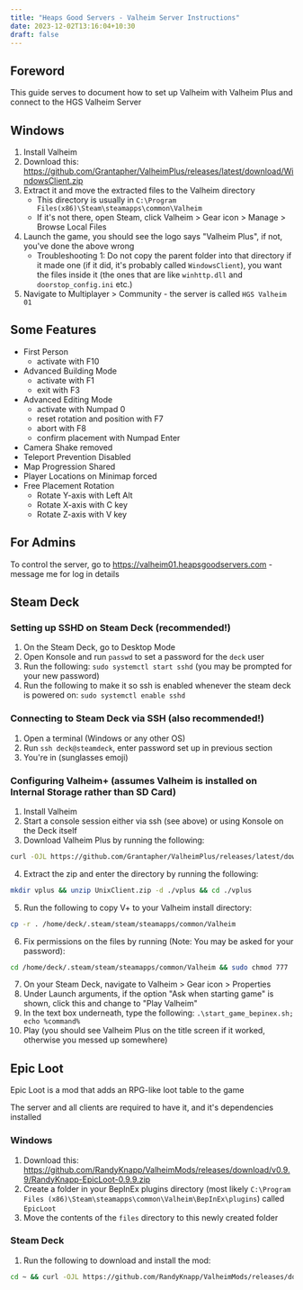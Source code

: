 ```yaml
---
title: "Heaps Good Servers - Valheim Server Instructions"
date: 2023-12-02T13:16:04+10:30
draft: false
---
```

## Foreword

This guide serves to document how to set up Valheim with Valheim Plus and connect to the HGS Valheim Server

## Windows

1. Install Valheim
2. Download this: https://github.com/Grantapher/ValheimPlus/releases/latest/download/WindowsClient.zip
3. Extract it and move the extracted files to the Valheim directory
    - This directory is usually in `C:\Program Files(x86)\Steam\steamapps\common\Valheim`
    - If it's not there, open Steam, click Valheim > Gear icon > Manage > Browse Local Files
4. Launch the game, you should see the logo says "Valheim Plus", if not, you've done the above wrong
    - Troubleshooting 1: Do not copy the parent folder into that directory if it made one (if it did, it's probably called `WindowsClient`), you want the files inside it (the ones that are like `winhttp.dll` and `doorstop_config.ini` etc.)
5. Navigate to Multiplayer > Community - the server is called `HGS Valheim 01`

## Some Features

* First Person
    - activate with F10
* Advanced Building Mode
    - activate with F1
    - exit with F3
* Advanced Editing Mode
    - activate with Numpad 0
    - reset rotation and position with F7
    - abort with F8
    - confirm placement with Numpad Enter
* Camera Shake removed
* Teleport Prevention Disabled
* Map Progression Shared
* Player Locations on Minimap forced
* Free Placement Rotation
    - Rotate Y-axis with Left Alt
    - Rotate X-axis with C key
    - Rotate Z-axis with V key

## For Admins

To control the server, go to https://valheim01.heapsgoodservers.com - message me for log in details

## Steam Deck

### Setting up SSHD on Steam Deck (recommended!)

1. On the Steam Deck, go to Desktop Mode
2. Open Konsole and run `passwd` to set a password for the `deck` user
3. Run the following: `sudo systemctl start sshd` (you may be prompted for your new password)
4. Run the following to make it so ssh is enabled whenever the steam deck is powered on: `sudo systemctl enable sshd`

### Connecting to Steam Deck via SSH (also recommended!)

1. Open a terminal (Windows or any other OS)
2. Run `ssh deck@steamdeck`, enter password set up in previous section
3. You're in (sunglasses emoji)

### Configuring Valheim+ (assumes Valheim is installed on Internal Storage rather than SD Card)

1. Install Valheim
2. Start a console session either via ssh (see above) or using Konsole on the Deck itself
3. Download Valheim Plus by running the following:

```sh
curl -OJL https://github.com/Grantapher/ValheimPlus/releases/latest/download/UnixClient.zip
```

4. Extract the zip and enter the directory by running the following:

```sh
mkdir vplus && unzip UnixClient.zip -d ./vplus && cd ./vplus
```

5. Run the following to copy V+ to your Valheim install directory:

```sh
cp -r . /home/deck/.steam/steam/steamapps/common/Valheim
```

6. Fix permissions on the files by running (Note: You may be asked for your password):

```sh
cd /home/deck/.steam/steam/steamapps/common/Valheim && sudo chmod 777 ./start_game_bepinex.sh
```

7. On your Steam Deck, navigate to Valheim > Gear icon > Properties
8. Under Launch arguments, if the option "Ask when starting game" is shown, click this and change to "Play Valheim"
9. In the text box underneath, type the following: `.\start_game_bepinex.sh; echo %command%`
10. Play (you should see Valheim Plus on the title screen if it worked, otherwise you messed up somewhere)

## Epic Loot

Epic Loot is a mod that adds an RPG-like loot table to the game

The server and all clients are required to have it, and it's dependencies installed

### Windows

1. Download this: https://github.com/RandyKnapp/ValheimMods/releases/download/v0.9.9/RandyKnapp-EpicLoot-0.9.9.zip
2. Create a folder in your BepInEx plugins directory (most likely `C:\Program Files (x86)\Steam\steamapps\common\Valheim\BepInEx\plugins`) called `EpicLoot`
3. Move the contents of the `files` directory to this newly created folder

### Steam Deck

1. Run the following to download and install the mod:

```sh
cd ~ && curl -OJL https://github.com/RandyKnapp/ValheimMods/releases/download/v0.9.9/RandyKnapp-EpicLoot-0.9.9.zip && unzip RandyKnapp-EpicLoot-0.9.9.zip -d epicloot && cd epicloot && cd files && mkdir /home/deck/.steam/steam/steamapps/common/Valheim/BepInEx/plugins/EpicLoot && cp -r . /home/deck/.steam/steam/steamapps/common/Valheim/BepInEx/plugins/EpicLoot && cd ~
```
